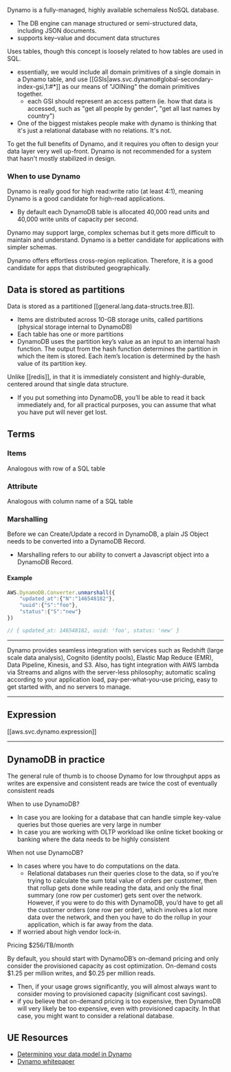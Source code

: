 
Dynamo is a fully-managed, highly available schemaless NoSQL database.
- The DB engine can manage structured or semi-structured data, including JSON documents.
- supports key–value and document data structures

Uses tables, though this concept is loosely related to how tables are used in SQL.
- essentially, we would include all domain primitives of a single domain in a Dynamo table, and use [[GSIs|aws.svc.dynamo#global-secondary-index-gsi,1:#*]] as our means of "JOINing" the domain primitives together.
    - each GSI should represent an access pattern (ie. how that data is accessed, such as "get all people by gender", "get all last names by country")
- One of the biggest mistakes people make with dynamo is thinking that it's just a relational database with no relations. It's not.

To get the full benefits of Dynamo, and it requires you often to design your data layer very well up-front. Dynamo is not recommended for a system that hasn't mostly stabilized in design.

### When to use Dynamo
Dynamo is really good for high read:write ratio (at least 4:1), meaning Dynamo is a good candidate for high-read applications.
- By default each DynamoDB table is allocated 40,000 read units and 40,000 write units of capacity per second. 

Dynamo may support large, complex schemas but it gets more difficult to maintain and understand. Dynamo is a better candidate for applications with simpler schemas.

Dynamo offers effortless cross-region replication. Therefore, it is a good candidate for apps that distributed geographically.

## Data is stored as partitions
Data is stored as a partitioned [[general.lang.data-structs.tree.B]].
- Items are distributed across 10-GB storage units, called partitions (physical storage internal to DynamoDB)
- Each table has one or more partitions
- DynamoDB uses the partition key’s value as an input to an internal hash function. The output from the hash function determines the partition in which the item is stored. Each item’s location is determined by the hash value of its partition key.

Unlike [[redis]], in that it is immediately consistent and highly-durable, centered around that single data structure.
- If you put something into DynamoDB, you’ll be able to read it back immediately and, for all practical purposes, you can assume that what you have put will never get lost.

## Terms
### Items
Analogous with row of a SQL table

### Attribute
Analogous with column name of a SQL table

### Marshalling
Before we can Create/Update a record in DynamoDB, a plain JS Object needs to be converted into a DynamoDB Record.
- Marshalling refers to our ability to convert a Javascript object into a DynamoDB Record.

#### Example
```js
AWS.DynamoDB.Converter.unmarshall({
    "updated_at":{"N":"146548182"},
    "uuid":{"S":"foo"},
    "status":{"S":"new"}
})

// { updated_at: 146548182, uuid: 'foo', status: 'new' }
```

* * *

Dynamo provides seamless integration with services such as Redshift (large scale data analysis), Cognito (identity pools), Elastic Map Reduce (EMR), Data Pipeline, Kinesis, and S3. Also, has tight integration with AWS lambda via Streams and aligns with the server-less philosophy; automatic scaling according to your application load, pay-per-what-you-use pricing, easy to get started with, and no servers to manage.

* * *

## Expression
[[aws.svc.dynamo.expression]]

* * *

## DynamoDB in practice

The general rule of thumb is to choose Dynamo for low throughput apps as writes are expensive and consistent reads are twice the cost of eventually consistent reads

When to use DynamoDB?
- In case you are looking for a database that can handle simple key-value queries but those queries are very large in number
- In case you are working with OLTP workload like online ticket booking or banking where the data needs to be highly consistent

When not use DynamoDB?
- In cases where you have to do computations on the data.
	- Relational databases run their queries close to the data, so if you’re trying to calculate the sum total value of orders per customer, then that rollup gets done while reading the data, and only the final summary (one row per customer) gets sent over the network. However, if you were to do this with DynamoDB, you’d have to get all the customer orders (one row per order), which involves a lot more data over the network, and then you have to do the rollup in your application, which is far away from the data.
- If worried about high vendor lock-in.

Pricing
\$256/TB/month

By default, you should start with DynamoDB’s on-demand pricing and only consider the provisioned capacity as cost optimization. On-demand costs \$1.25 per million writes, and \$0.25 per million reads.
- Then, if your usage grows significantly, you will almost always want to consider moving to provisioned capacity (significant cost savings).
- if you believe that on-demand pricing is too expensive, then DynamoDB will very likely be too expensive, even with provisioned capacity. In that case, you might want to consider a relational database.

## UE Resources
- [Determining your data model in Dynamo](https://docs.aws.amazon.com/prescriptive-guidance/latest/dynamodb-data-modeling/steps.html)
- [Dynamo whitepaper](https://www.allthingsdistributed.com/files/amazon-dynamo-sosp2007.pdf)